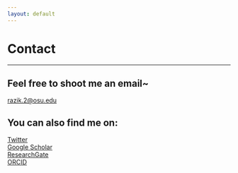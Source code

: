 ```yaml
---
layout: default
---
```

# Contact
---
## Feel free to shoot me an email~
[razik.2@osu.edu](mailto:razik.2@osu.edu)


## You can also find me on:
[Twitter](https://twitter.com/irazik) <br/>
[Google Scholar](https://scholar.google.com/citations?user=-YQ4T1YAAAAJ&hl=en) <br/>
[ResearchGate](https://www.researchgate.net/profile/Imran_Razik) <br/>
[ORCID](https://orcid.org/0000-0002-8529-6212) <br/>

